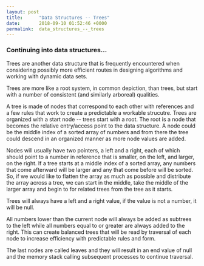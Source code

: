 ```yaml
---
layout: post
title:      "Data Structures -- Trees"
date:       2018-09-10 01:52:46 +0000
permalink:  data_structures_--_trees
---
```


### Continuing into data structures...

Trees are another data structure that is frequently encountered when considering possibly more efficient routes in designing algorithms and working with dynamic data sets.

Trees are more like a root system, in common depiction, than trees, but start with a number of consistent (and similarly arboreal) qualities.

A tree is made of nodes that correspond to each other with references and a few rules that work to create a predictable a workable strucutre. Trees are organized with a start node -- trees start with a root. The root is a node that becomes the relative entry/access point to the data structure. A node could be the middle index of a sorted array of numbers and from there the tree could descend in an organized manner as more node values are added.

Nodes will usually have two pointers, a left and a right, each of which should point to a number in reference that is smaller, on the left, and larger, on the right. If a tree starts at a middle index of a sorted array, any numbers that come afterward will be larger and any that come before will be sorted. So, if we would like to flatten the array as much as possible and distribute the array across a tree, we can start in the middle, take the middle of the larger array and begin to for related trees from the tree as it starts.

Trees will always have a left and a right value, if the value is not a number, it will be null.

All numbers lower than the current node will always be added as subtrees to the left while all numbers equal to or greater are always added to the right. This can create balanced trees that will be read by traversal of each node to increase efficiency with predictable rules and form.

The last nodes are called leaves and they will result in an end value of null and the memory stack calling subsequent processes to continue traversal.
